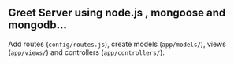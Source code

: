 ## Greet Server using node.js , mongoose and mongodb... 

Add routes (`config/routes.js`), create models (`app/models/`), views (`app/views/`) and controllers (`app/controllers/`).

